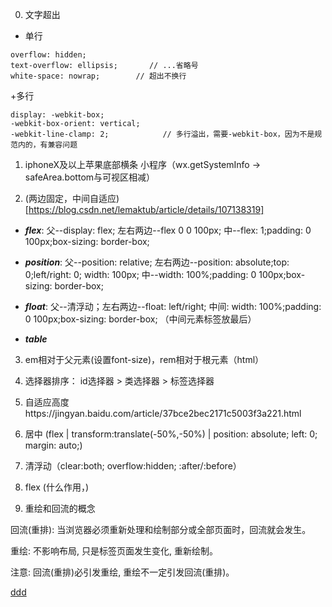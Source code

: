 ﻿0.  文字超出

+ 单行

```
overflow: hidden;
text-overflow: ellipsis;       // ...省略号
white-space: nowrap;        // 超出不换行

```

+多行

```
display: -webkit-box;
-webkit-box-orient: vertical;
-webkit-line-clamp: 2;            // 多行溢出，需要-webkit-box，因为不是规范内的，有兼容问题
```

1. iphoneX及以上苹果底部横条 小程序（wx.getSystemInfo -> safeArea.bottom与可视区相减）

2. (两边固定，中间自适应)[https://blog.csdn.net/lemaktub/article/details/107138319]

- ***flex***: 父--display: flex;   左右两边--flex 0 0 100px;   中--flex: 1;padding: 0 100px;box-sizing: border-box;

- ***position***: 父--position: relative;   左右两边--position: absolute;top: 0;left/right: 0; width: 100px;   中--width: 100%;padding: 0 100px;box-sizing: border-box;
- ***float***: 父--清浮动；左右两边--float: left/right; 中间: width: 100%;padding: 0 100px;box-sizing: border-box;    （中间元素标签放最后）
- ***table***


3. em相对于父元素(设置font-size)，rem相对于根元素（html）
4. 选择器排序： id选择器 > 类选择器 > 标签选择器
5. 自适应高度https://jingyan.baidu.com/article/37bce2bec2171c5003f3a221.html
6. 居中 (flex | transform:translate(-50%,-50%)  |  position: absolute; left: 0; margin: auto;)
7. 清浮动（clear:both;    overflow:hidden;   :after/:before）

8. flex  (什么作用，)



9. 重绘和回流的概念
 
回流(重排): 当浏览器必须重新处理和绘制部分或全部页面时，回流就会发生。

重绘: 不影响布局, 只是标签页面发生变化, 重新绘制。

注意: 回流(重排)必引发重绘, 重绘不一定引发回流(重排)。





[ddd](https://mp.weixin.qq.com/s/DOSHry6HLYQk4o9V-DLMOQ)